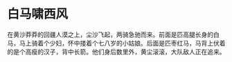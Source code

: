 # 白马啸西风

在黄沙莽莽的回疆人漠之上，尘沙飞起，两骑急驰而来。前面是匹高腿长身的白马，马上骑着个少妇，怀中搂着个七八岁的小姑娘。后面是匹枣红马，马背上伏着的是个高瘦的汉子，背中长箭。他们身后数里外，黄尘滚滚，大队敌人正在追来。